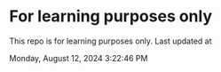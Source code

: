 # For learning purposes only
This repo is for learning purposes only.
Last updated at

Monday, August 12, 2024 3:22:46 PM

